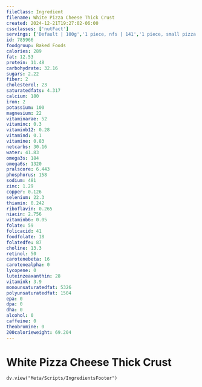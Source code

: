 ```yaml
---
fileClass: Ingredient
filename: White Pizza Cheese Thick Crust
created: 2024-12-21T19:27:02-06:00
cssclasses: ['nutFact']
servings: ['Default | 100g','1 piece, nfs | 141','1 piece, small pizza | 94','1 piece, medium pizza | 99','1 piece, large pizza | 139','1 piece, extra-large pizza | 145','1 personal size pizza (5-7" diameter) | 229','1 small pizza (8-10" diameter) | 565','1 medium pizza (11-12" diameter) | 792','1 large pizza (13-15" diameter) | 1112']
id: 785966
foodgroup: Baked Foods
calories: 289
fat: 12.53
protein: 11.48
carbohydrate: 32.16
sugars: 2.22
fiber: 2
cholesterol: 23
saturatedfats: 4.317
calcium: 180
iron: 2
potassium: 100
magnesium: 22
vitaminarae: 52
vitaminc: 0.3
vitaminb12: 0.28
vitamind: 0.1
vitamine: 0.83
netcarbs: 30.16
water: 41.83
omega3s: 184
omega6s: 1320
pralscore: 6.443
phosphorus: 158
sodium: 481
zinc: 1.29
copper: 0.126
selenium: 22.3
thiamin: 0.242
riboflavin: 0.265
niacin: 2.756
vitaminb6: 0.05
folate: 59
folicacid: 41
foodfolate: 18
folatedfe: 87
choline: 13.3
retinol: 50
carotenebeta: 16
carotenealpha: 0
lycopene: 0
luteinzeaxanthin: 28
vitamink: 3.9
monounsaturatedfat: 5326
polyunsaturatedfat: 1504
epa: 0
dpa: 0
dha: 0
alcohol: 0
caffeine: 0
theobromine: 0
200calorieweight: 69.204
---
```


# White Pizza Cheese Thick Crust

```dataviewjs
dv.view("Meta/Scripts/IngredientsFooter")
```